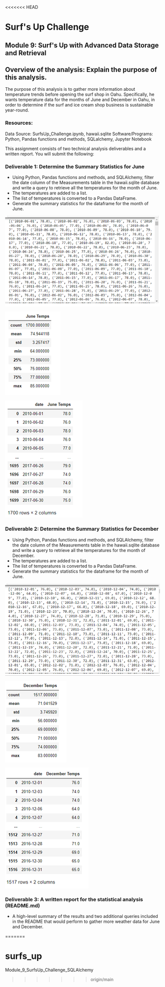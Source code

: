 <<<<<<< HEAD
# Surf's Up Challenge
## Module 9: Surf's Up with Advanced Data Storage and Retrieval

## Overview of the analysis: Explain the purpose of this analysis.
The purpose of this analysis is to gather more information about temperature trends before opening the surf shop in Oahu. Specifically, he wants temperature data for the months of June and December in Oahu, in order to determine if the surf and ice cream shop business is sustainable year-round.

### Resources: 
Data Source:  SurfsUp_Challenge.ipynb, hawaii.sqlite
Software/Programs: Python, Pandas functions and methods, SQLalchemy, Jupyter Notebook

This assignment consists of two technical analysis deliverables and a written report. You will submit the following:

### Deliverable 1: Determine the Summary Statistics for June
- Using Python, Pandas functions and methods, and SQLAlchemy, filter the date column of the Measurements table in the hawaii.sqlite database and write a query to retrieve all the temperatures for the month of June. 
- The temperatures are added to a list.
- The list of temperatures is converted to a Pandas DataFrame.
- Generate the summary statistics for the dataframe for the month of June.

![June_Results](https://github.com/veenapu/surfs_up/blob/main/June%20Results.PNG)

![June_Summary_Statistics](https://github.com/veenapu/surfs_up/blob/main/June%20Summary%20Statistics.PNG)

![Junes_results_DataFrame](https://github.com/veenapu/surfs_up/blob/main/June%20results%20DataFrame.PNG)


### Deliverable 2: Determine the Summary Statistics for December
- Using Python, Pandas functions and methods, and SQLAlchemy, filter the date column of the Measurements table in the hawaii.sqlite database and write a query to retrieve all the temperatures for the month of December. 
- The temperatures are added to a list.
- The list of temperatures is converted to a Pandas DataFrame.
- Generate the summary statistics for the dataframe for the month of June.

![December_Results](https://github.com/veenapu/surfs_up/blob/main/December%20Results.PNG)

![December_Summary_Statistics](https://github.com/veenapu/surfs_up/blob/main/December%20Summary%20Statistics.PNG)

![December_results_DataFrame](https://github.com/veenapu/surfs_up/blob/main/December%20results%20DataFrame.PNG)


### Deliverable 3: A written report for the statistical analysis (README.md)
-  A high-level summary of the results and two additional queries included in the README that would perform to gather more weather data for June and December.








=======
# surfs_up
Module_9_SurfsUp_Challenge_SQLAlchemy
>>>>>>> origin/main
